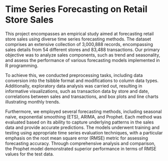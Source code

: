 # Time Series Forecasting on Retail Store Sales

This project encompasses an empirical study aimed at forecasting retail store sales using diverse time series forecasting methods. The dataset comprises an extensive collection of 3,000,888 records, encompassing sales details from 54 different stores and 83,488 transactions. Our primary objective was to analyze sales components, such as trend and seasonality, and assess the performance of various forecasting models implemented in R programming.

To achieve this, we conducted preprocessing tasks, including data conversion into the tsibble format and modifications to column data types. Additionally, exploratory data analysis was carried out, resulting in informative visualizations, such as transaction data by store and date, correlations between sales and transactions, and box plots and line charts illustrating monthly trends.

Furthermore, we employed several forecasting methods, including seasonal naive, exponential smoothing (ETS), ARIMA, and Prophet. Each method was evaluated based on its ability to capture underlying patterns in the sales data and provide accurate predictions. The models underwent training and testing using appropriate time series evaluation techniques, with a particular emphasis on the root mean square error (RMSE) metric for assessing forecasting accuracy.
Through comprehensive analysis and comparison, the Prophet model demonstrated superior performance in terms of RMSE values for the test data.
